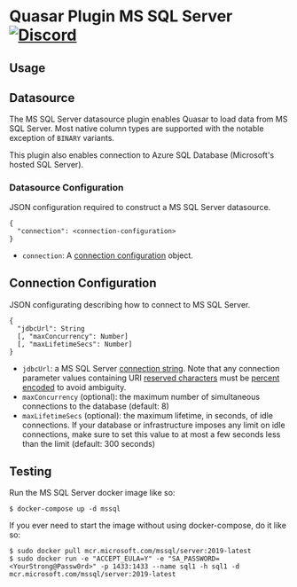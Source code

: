 # Quasar Plugin MS SQL Server [![Discord](https://img.shields.io/discord/373302030460125185.svg?logo=discord)](https://discord.gg/pSSqJrr)

## Usage

## Datasource

The MS SQL Server datasource plugin enables Quasar to load data from MS SQL Server. Most native column types are supported with the notable exception of `BINARY` variants.

This plugin also enables connection to Azure SQL Database (Microsoft's hosted SQL Server).

### Datasource Configuration

JSON configuration required to construct a MS SQL Server datasource.

```
{
  "connection": <connection-configuration>
}
```

* `connection`: A [connection configuration](#connection-configuration) object.


## Connection Configuration

JSON configurating describing how to connect to MS SQL Server.

```
{
  "jdbcUrl": String
  [, "maxConcurrency": Number]
  [, "maxLifetimeSecs": Number]
}
```

* `jdbcUrl`: a MS SQL Server [connection string](https://docs.microsoft.com/en-us/sql/connect/jdbc/building-the-connection-url?view=sql-server-ver15). Note that any connection parameter values containing URI [reserved characters](https://tools.ietf.org/html/rfc3986#section-2.2) must be [percent encoded](https://tools.ietf.org/html/rfc3986#section-2.1) to avoid ambiguity.
* `maxConcurrency` (optional): the maximum number of simultaneous connections to the database (default: 8)
* `maxLifetimeSecs` (optional): the maximum lifetime, in seconds, of idle connections. If your database or infrastructure imposes any limit on idle connections, make sure to set this value to at most a few seconds less than the limit (default: 300 seconds)

## Testing
Run the MS SQL Server docker image like so:
```
$ docker-compose up -d mssql
```
If you ever need to start the image without using docker-compose, do it like so:
```
$ sudo docker pull mcr.microsoft.com/mssql/server:2019-latest
$ sudo docker run -e "ACCEPT_EULA=Y" -e "SA_PASSWORD=<YourStrong@Passw0rd>" -p 1433:1433 --name sql1 -h sql1 -d mcr.microsoft.com/mssql/server:2019-latest
```

